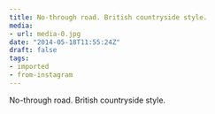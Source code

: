 ```yaml
---
title: No-through road. British countryside style.
media:
- url: media-0.jpg
date: "2014-05-18T11:55:24Z"
draft: false
tags:
- imported
- from-instagram
---
```

No-through road. British countryside style.
